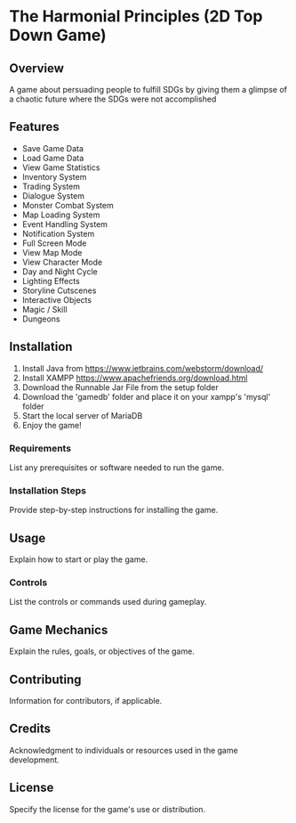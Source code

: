 # The Harmonial Principles (2D Top Down Game)

## Overview
A game about persuading people to fulfill SDGs by giving them a glimpse of a chaotic future where the SDGs were not accomplished

## Features
- Save Game Data
- Load Game Data
- View Game Statistics
- Inventory System
- Trading System
- Dialogue System
- Monster Combat System
- Map Loading System
- Event Handling System
- Notification System
- Full Screen Mode
- View Map Mode
- View Character Mode
- Day and Night Cycle
- Lighting Effects
- Storyline Cutscenes
- Interactive Objects
- Magic / Skill
- Dungeons

## Installation
1. Install Java from https://www.jetbrains.com/webstorm/download/
2. Install XAMPP https://www.apachefriends.org/download.html
3. Download the Runnable Jar File from the setup folder
4. Download the 'gamedb' folder and place it on your xampp's 'mysql' folder
5. Start the local server of MariaDB
6. Enjoy the game!

### Requirements
List any prerequisites or software needed to run the game.

### Installation Steps
Provide step-by-step instructions for installing the game.

## Usage
Explain how to start or play the game.

### Controls
List the controls or commands used during gameplay.

## Game Mechanics
Explain the rules, goals, or objectives of the game.

## Contributing
Information for contributors, if applicable.

## Credits
Acknowledgment to individuals or resources used in the game development.

## License
Specify the license for the game's use or distribution.
